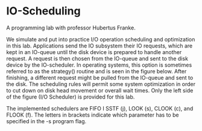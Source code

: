 # IO-Scheduling
A programming lab with professor Hubertus Franke. 

We simulate and put into practice I/O operation scheduling and optimization in this lab. Applications send the IO subsystem their IO requests, which are kept in an IO-queue until the disk device is prepared to handle another request. A request is then chosen from the IO-queue and sent to the disk device by the IO-scheduler. In operating systems, this option is sometimes referred to as the strategy() routine and is seen in the figure below. After finishing, a different request might be pulled from the IO-queue and sent to the disk. The scheduling rules will permit some system optimization in order to cut down on disk head movement or overall wait times. Only the left side of the figure (I/O Scheduler) is provided for this lab.   

The implemented schedulers are FIFO I SSTF (j), LOOK (s), CLOOK (c), and FLOOK (f). The letters in brackets indicate which parameter has to be specified in the -s program flag.
